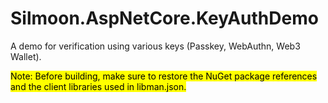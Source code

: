 # Silmoon.AspNetCore.KeyAuthDemo

A demo for verification using various keys (Passkey, WebAuthn, Web3 Wallet).

<mark>Note: Before building, make sure to restore the NuGet package references and the client libraries used in libman.json.</mark>